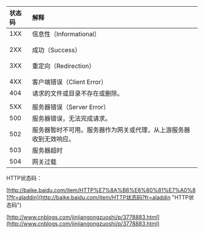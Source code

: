 | 状态码 | 解释 |
| :--- | :--- |
| 1XX | 信息性（Informational） |
|  |  |
|  |  |
| 2XX | 成功（Success） |
|  |  |
|  |  |
| 3XX | 重定向（Redirection） |
|  |  |
|  |  |
| 4XX | 客户端错误（Client Error） |
| 404 | 请求的文件或目录不存在或删除。 |
|  |  |
| 5XX | 服务器错误（Server Error） |
| 500 | 服务器错误，无法完成请求。 |
| 502 | 服务器暂时不可用。服务器作为网关或代理，从上游服务器收到无效响应。 |
| 503 | 服务器超时 |
| 504 | 网关过载 |

HTTP状态码：

[http://baike.baidu.com/item/HTTP%E7%8A%B6%E6%80%81%E7%A0%81?fr=aladdin](http://baike.baidu.com/item/HTTP状态码?fr=aladdin "HTTP状态码")

[http://www.cnblogs.com/jinjiangongzuoshi/p/3778883.html](http://www.cnblogs.com/jinjiangongzuoshi/p/3778883.html)

